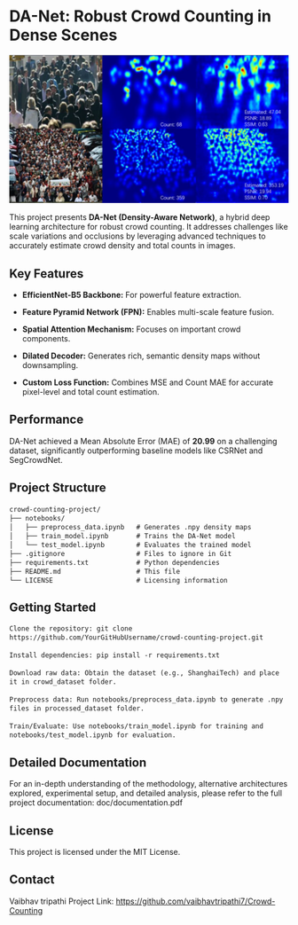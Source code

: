 # DA-Net: Robust Crowd Counting in Dense Scenes

<img title="a title" src="results/78315csrnet 1.JPG">

This project presents **DA-Net (Density-Aware Network)**, a hybrid deep learning architecture for robust crowd counting. It addresses challenges like scale variations and occlusions by leveraging advanced techniques to accurately estimate crowd density and total counts in images.

## Key Features

- **EfficientNet-B5 Backbone:** For powerful feature extraction.

- **Feature Pyramid Network (FPN):** Enables multi-scale feature fusion.

- **Spatial Attention Mechanism:** Focuses on important crowd components.

- **Dilated Decoder:** Generates rich, semantic density maps without downsampling.

- **Custom Loss Function:** Combines MSE and Count MAE for accurate pixel-level and total count estimation.

## Performance

DA-Net achieved a Mean Absolute Error (MAE) of **20.99** on a challenging dataset, significantly outperforming baseline models like CSRNet and SegCrowdNet.

## Project Structure
```
crowd-counting-project/
├── notebooks/
│   ├── preprocess_data.ipynb   # Generates .npy density maps
│   ├── train_model.ipynb       # Trains the DA-Net model
│   └── test_model.ipynb        # Evaluates the trained model
├── .gitignore                  # Files to ignore in Git
├── requirements.txt            # Python dependencies
├── README.md                   # This file
└── LICENSE                     # Licensing information
```

## Getting Started

    Clone the repository: git clone https://github.com/YourGitHubUsername/crowd-counting-project.git

    Install dependencies: pip install -r requirements.txt

    Download raw data: Obtain the dataset (e.g., ShanghaiTech) and place it in crowd_dataset folder.

    Preprocess data: Run notebooks/preprocess_data.ipynb to generate .npy files in processed_dataset folder.

    Train/Evaluate: Use notebooks/train_model.ipynb for training and notebooks/test_model.ipynb for evaluation.

## Detailed Documentation

For an in-depth understanding of the methodology, alternative architectures explored, experimental setup, and detailed analysis, please refer to the full project documentation:
doc/documentation.pdf

## License

This project is licensed under the MIT License.

## Contact

Vaibhav tripathi 
Project Link: https://github.com/vaibhavtripathi7/Crowd-Counting